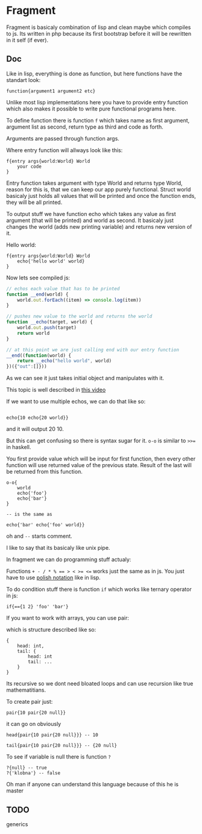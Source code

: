 # Fragment

Fragment is basicaly combination of lisp and clean maybe which compiles to js. Its written in php because its first bootstrap before it will be rewritten in it self (if ever).

## Doc

Like in lisp, everything is done as function, but here functions have the standart look:

```
function{argument1 argument2 etc}
```

Unlike most lisp implementations here you have to provide entry function which also makes it possible to write pure functional programs here.

To define function there is function `f` which takes name as first argument, argument list as second, return type as third and code as forth. 

Arguments are passed through function args.

Where entry function will allways look like this:

```
f{entry args{world:World} World
    your code
}

```


Entry function takes argument with type World and returns type World, reason for this is, that we can keep our app purely functional. Struct world basicaly just holds all values that will be printed and once the function ends, they will be all printed.

To output stuff we have function echo which takes any value as first argument (that will be printed) and world as second. It basicaly just changes the world (adds new printing variable) and returns new version of it.

Hello world:

```
f{entry args{world:World} World
    echo{'hello world' world}
}

```

Now lets see compiled js:

```js
// echos each value that has to be printed
function __end(world) {
    world.out.forEach((item) => console.log(item))
}

// pushes new value to the world and returns the world
function __echo(target, world) {
    world.out.push(target)
    return world
}

// at this point we are just calling end with our entry function
__end((function(world) {
    return __echo("hello world", world)
})({"out":[]}))
```

As we can see it just takes initial object and manipulates with it.

This topic is well described in [this video](https://www.youtube.com/watch?v=fCoQb-zqYDI)

If we want to use multiple echos, we can do that like so:

```

echo{10 echo{20 world}}

```

and it will output 20 10.

But this can get confusing so there is syntax sugar for it. `o-o` is similar to `>>=` in haskell.

You first provide value which will be input for first function, then every other function will use returned value of the previous state. Result of the last will be returned from this function.

```
o-o{
    world
    echo{'foo'}
    echo{'bar'}
}

-- is the same as

echo{'bar' echo{'foo' world}}
```

oh and `--` starts comment.

I like to say that its basicaly like unix pipe.

In fragment we can do programming stuff actualy:

Functions `+ - / * % == > < >= <=` works just the same as in js. You just have to use [polish notation](https://en.wikipedia.org/wiki/Polish_notation) like in lisp.

To do condition stuff there is function `if` which works like ternary operator in js:

```
if{=={1 2} 'foo' 'bar'}
```

If you want to work with arrays, you can use pair:

which is structure described like so:

```
{
    head: int,
    tail: {
        head: int
        tail: ...
    }
}
```

Its recursive so we dont need bloated loops and can use recursion like true mathematitians.

To create pair just:

```
pair{10 pair{20 null}}
```

it can go on obviously

```
head{pair{10 pair{20 null}}} -- 10

tail{pair{10 pair{20 null}}} -- {20 null}
```

To see if variable is null there is function `?`

```
?{null} -- true
?{'klobna'} -- false
```


Oh man if anyone can understand this language because of this he is master

## TODO

generics
